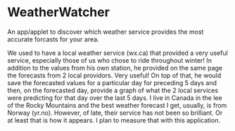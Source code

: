 # WeatherWatcher
An app/applet to discover which weather service provides the most accurate forcasts for your area.

We used to have a local weather service (wx.ca) that provided a very useful service, especially those of us who chose to ride throughout winter!  In
addition to the values from his own station, he provided on the same page the forecasts from 2 local providors.  Very useful!  On top of that, he would
save the forecasted values for a particular day for preceding 5 days and then, on the forecasted day, provide a graph of what the 2 local services were
predicting for that day over the last 5 days.  I live in Canada in the lee of the Rocky Mountains and the best weather forecast I get, usually, is from
Norway (yr.no).  However, of late, their service has not been so brilliant.  Or at least that is how it appears.  I plan to measure that with this
application.
